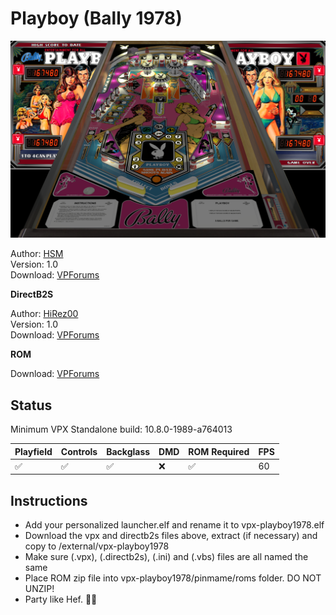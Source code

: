 # Playboy (Bally 1978)

![Table Preview](https://raw.githubusercontent.com/Bla1ze/vpx-images/refs/heads/main/vpx-playboy1978.png)

Author: [HSM](https://www.vpforums.org/index.php?showuser=78127)  
Version: 1.0  
Download: [VPForums](https://www.vpforums.org/index.php?app=downloads&showfile=13571)

**DirectB2S**

Author: [HiRez00](https://www.vpforums.org/index.php?showuser=125278)  
Version: 1.0  
Download: [VPForums](https://www.vpforums.org/index.php?app=downloads&showfile=15396)

**ROM**

Download: [VPForums](https://www.vpforums.org/index.php?app=downloads&showfile=701)

## Status 

Minimum VPX Standalone build: 10.8.0-1989-a764013

| Playfield | Controls | Backglass | DMD | ROM Required | FPS | 
|-----------|----------|-----------|-----|--------------|-----|
| :white_check_mark: | :white_check_mark: | :white_check_mark: | :x: | :white_check_mark: | 60 |

## Instructions

- Add your personalized launcher.elf and rename it to vpx-playboy1978.elf
- Download the vpx and directb2s files above, extract (if necessary) and copy to /external/vpx-playboy1978
- Make sure (.vpx), (.directb2s), (.ini) and (.vbs) files are all named the same
- Place ROM zip file into vpx-playboy1978/pinmame/roms folder. DO NOT UNZIP!
- Party like Hef. 👯‍♂️
